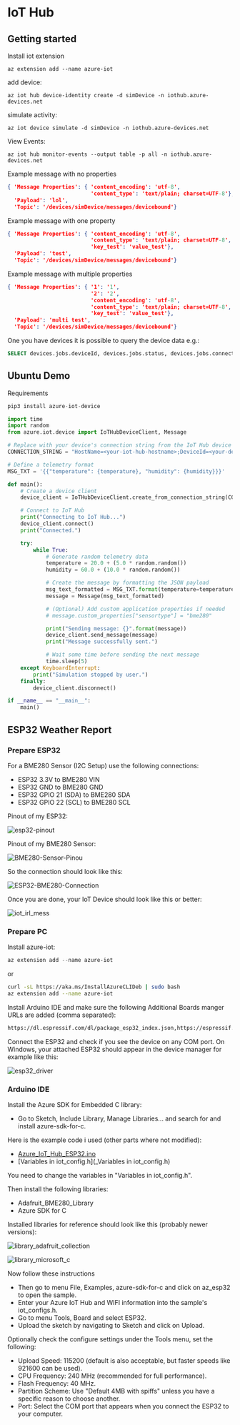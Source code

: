 # IoT Hub

## Getting started

Install iot extension

```shell
az extension add --name azure-iot
```

add device:

```shell
az iot hub device-identity create -d simDevice -n iothub.azure-devices.net
```

simulate activity:

```shell
az iot device simulate -d simDevice -n iothub.azure-devices.net
```

View Events:

```shell
az iot hub monitor-events --output table -p all -n iothub.azure-devices.net
```

Example message with no properties

```json
{ 'Message Properties': { 'content_encoding': 'utf-8',
                          'content_type': 'text/plain; charset=UTF-8'},
  'Payload': 'lol',
  'Topic': '/devices/simDevice/messages/devicebound'}
```

Example message with one property

```json
{ 'Message Properties': { 'content_encoding': 'utf-8',
                          'content_type': 'text/plain; charset=UTF-8',
                          'key_test': 'value_test'},
  'Payload': 'test',
  'Topic': '/devices/simDevice/messages/devicebound'}
 ```

Example message with multiple properties

```json
{ 'Message Properties': { '1': '1',
                          '2': '2',
                          'content_encoding': 'utf-8',
                          'content_type': 'text/plain; charset=UTF-8',
                          'key_test': 'value_test'},
  'Payload': 'multi test',
  'Topic': '/devices/simDevice/messages/devicebound'}
```

One you have devices it is possible to query the device data e.g.:

```sql
SELECT devices.jobs.deviceId, devices.jobs.status, devices.jobs.connectionState FROM devices
```

## Ubuntu Demo

Requirements

```py
pip3 install azure-iot-device
```

```py
import time
import random
from azure.iot.device import IoTHubDeviceClient, Message

# Replace with your device's connection string from the IoT Hub device details page (see devices)
CONNECTION_STRING = "HostName=<your-iot-hub-hostname>;DeviceId=<your-device-id>;SharedAccessKey=<your-device-key>"

# Define a telemetry format
MSG_TXT = '{{"temperature": {temperature}, "humidity": {humidity}}}'

def main():
    # Create a device client
    device_client = IoTHubDeviceClient.create_from_connection_string(CONNECTION_STRING)

    # Connect to IoT Hub
    print("Connecting to IoT Hub...")
    device_client.connect()
    print("Connected.")

    try:
        while True:
            # Generate random telemetry data
            temperature = 20.0 + (5.0 * random.random())
            humidity = 60.0 + (10.0 * random.random())

            # Create the message by formatting the JSON payload
            msg_text_formatted = MSG_TXT.format(temperature=temperature, humidity=humidity)
            message = Message(msg_text_formatted)

            # (Optional) Add custom application properties if needed
            # message.custom_properties["sensortype"] = "bme280"

            print("Sending message: {}".format(message))
            device_client.send_message(message)
            print("Message successfully sent.")

            # Wait some time before sending the next message
            time.sleep(5)
    except KeyboardInterrupt:
        print("Simulation stopped by user.")
    finally:
        device_client.disconnect()

if __name__ == "__main__":
    main()
```

## ESP32 Weather Report

### Prepare ESP32

For a BME280 Sensor (I2C Setup) use the following connections:

- ESP32 3.3V to BME280 VIN
- ESP32 GND to BME280 GND
- ESP32 GPIO 21 (SDA) to BME280 SDA
- ESP32 GPIO 22 (SCL) to BME280 SCL

Pinout of my ESP32:

![esp32-pinout](_esp32-pinout.jpg)

Pinout of my BME280 Sensor:

![BME280-Sensor-Pinou](_BME280-Sensor-Pinout.jpg)

So the connection should look like this:

![ESP32-BME280-Connection](_ESP32-BME280-Connection.jpg)

Once you are done, your IoT Device should look like this or better:

![iot_irl_mess](_iot_irl_mess.jpg)

### Prepare PC

Install azure-iot:

```ps1
az extension add --name azure-iot
```

or

```sh
curl -sL https://aka.ms/InstallAzureCLIDeb | sudo bash
az extension add --name azure-iot
```

Install Arduino IDE and make sure the following Additional Boards manger URLs are added (comma separated): 

```txt
https://dl.espressif.com/dl/package_esp32_index.json,https://espressif.github.io/arduino-esp32/package_esp32_index.json
```

Connect the ESP32 and check if you see the device on any COM port.
On Windows, your attached ESP32 should appear in the device manager for example like this:

![esp32_driver](_esp32_driver.png)

### Arduino IDE

Install the Azure SDK for Embedded C library:

- Go to Sketch, Include Library, Manage Libraries... and search for and install azure-sdk-for-c.

Here is the example code i used (other parts where not modified):

- [Azure_IoT_Hub_ESP32.ino](_Azure_IoT_Hub_ESP32.ino)
- [Variables in iot_config.h](_Variables in iot_config.h)

You need to change the variables in "Variables in iot_config.h".

Then install the following libraries:

- Adafruit_BME280_Library
- Azure SDK for C

Installed libraries for reference should look like this (probably newer versions):

![library_adafruit_collection](_library_adafruit_collection.png)

![library_microsoft_c](_library_microsoft_c.png)

Now follow these instructions

- Then go to menu File, Examples, azure-sdk-for-c and click on az_esp32 to open the sample.
- Enter your Azure IoT Hub and WIFI information into the sample's iot_configs.h.
- Go to menu Tools, Board and select ESP32.
- Upload the sketch by navigating to Sketch and click on Upload.

Optionally check the configure settings under the Tools menu, set the following:

- Upload Speed: 115200 (default is also acceptable, but faster speeds like 921600 can be used).
- CPU Frequency: 240 MHz (recommended for full performance).
- Flash Frequency: 40 MHz.
- Partition Scheme: Use "Default 4MB with spiffs" unless you have a specific reason to choose another.
- Port: Select the COM port that appears when you connect the ESP32 to your computer.
